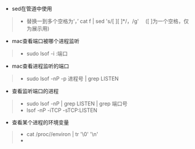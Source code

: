 * sed在管道中使用
> * 替换一到多个空格为‘，’   cat f | sed 's/[ ][ ]*/，/g'        &emsp;([ ]为一个空格，仅为展示用)
* mac查看端口被哪个进程监听
> * sudo lsof -i :端口
* mac查看进程监听的端口
> * sudo lsof -nP -p 进程号 | grep LISTEN
* 查看监听端口的进程
> * sudo lsof -nP | grep LISTEN | grep 端口号
> * lsof -nP -iTCP -sTCP:LISTEN
* 查看某个进程的环境变量
> * cat /proc/<pid>/environ | tr '\0' '\n'
> *  

